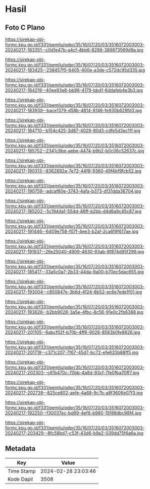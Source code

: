 # Hasil

## Foto C Plano

https://sirekap-obj-formc.kpu.go.id/f331/pemilu/pdpr/35/16/07/20/03/3516072003003-20240217-183351--c0d1e47b-a4cf-4bb6-8288-389873569d9a.jpg

https://sirekap-obj-formc.kpu.go.id/f331/pemilu/pdpr/35/16/07/20/03/3516072003003-20240217-183425--238457f5-6405-400e-a3de-c572dc95d335.jpg

https://sirekap-obj-formc.kpu.go.id/f331/pemilu/pdpr/35/16/07/20/03/3516072003003-20240217-184219--40ee93e6-bb96-4179-bbd1-6ddafeb4e3b3.jpg

https://sirekap-obj-formc.kpu.go.id/f331/pemilu/pdpr/35/16/07/20/03/3516072003003-20240217-183939--bace1379-d58b-4814-8146-fe930b629fd3.jpg

https://sirekap-obj-formc.kpu.go.id/f331/pemilu/pdpr/35/16/07/20/03/3516072003003-20240217-184710--b154c425-3d87-4029-80d3-cdfe5d3ec11f.jpg

https://sirekap-obj-formc.kpu.go.id/f331/pemilu/pdpr/35/16/07/20/03/3516072003003-20240217-185752--2341c9be-aebe-4474-b9b2-b0c06c52637c.jpg

https://sirekap-obj-formc.kpu.go.id/f331/pemilu/pdpr/35/16/07/20/03/3516072003003-20240217-190313--8362892a-7e72-44f8-9360-49f4bf9fcb52.jpg

https://sirekap-obj-formc.kpu.go.id/f331/pemilu/pdpr/35/16/07/20/03/3516072003003-20240217-190759--adcaf80e-3743-4afa-b373-df31dda36704.jpg

https://sirekap-obj-formc.kpu.go.id/f331/pemilu/pdpr/35/16/07/20/03/3516072003003-20240217-185202--5c194da1-554d-46ff-b2bb-d4d8a9c45c87.jpg

https://sirekap-obj-formc.kpu.go.id/f331/pemilu/pdpr/35/16/07/20/03/3516072003003-20240217-191446--6409e758-f07f-4ee3-b2af-2ca6f9f617ae.jpg

https://sirekap-obj-formc.kpu.go.id/f331/pemilu/pdpr/35/16/07/20/03/3516072003003-20240217-191937--26e25040-4909-4630-93ab-9f874d95f299.jpg

https://sirekap-obj-formc.kpu.go.id/f331/pemilu/pdpr/35/16/07/20/03/3516072003003-20240217-185417--33a5c0a7-2b33-44da-9a00-b70ec5dac655.jpg

https://sirekap-obj-formc.kpu.go.id/f331/pemilu/pdpr/35/16/07/20/03/3516072003003-20240217-193004--c850847e-3b6d-4f24-8b52-ec6e7ede1f01.jpg

https://sirekap-obj-formc.kpu.go.id/f331/pemilu/pdpr/35/16/07/20/03/3516072003003-20240217-193626--b2bb9028-3a5e-4fbc-8c56-91e0c2fb6388.jpg

https://sirekap-obj-formc.kpu.go.id/f331/pemilu/pdpr/35/16/07/20/03/3516072003003-20240217-201105--6abcf02f-b70b-4ff6-9026-8583b0fe8626.jpg

https://sirekap-obj-formc.kpu.go.id/f331/pemilu/pdpr/35/16/07/20/03/3516072003003-20240217-201719--c371c207-7f67-45d7-bc72-efe620b88ff5.jpg

https://sirekap-obj-formc.kpu.go.id/f331/pemilu/pdpr/35/16/07/20/03/3516072003003-20240217-202303--c61b470c-70bb-4a8d-93cf-7fe0fba70ff7.jpg

https://sirekap-obj-formc.kpu.go.id/f331/pemilu/pdpr/35/16/07/20/03/3516072003003-20240217-202739--825ce802-aefe-4a68-9c7b-a8f3606e07f3.jpg

https://sirekap-obj-formc.kpu.go.id/f331/pemilu/pdpr/35/16/07/20/03/3516072003003-20240217-192250--f30037ec-bd89-4ef6-b980-15f89dbc98f4.jpg

https://sirekap-obj-formc.kpu.go.id/f331/pemilu/pdpr/35/16/07/20/03/3516072003003-20240217-203429--8fc58bd7-c53f-43d6-b9a2-039dd75f6a6a.jpg


## Metadata

| Key        | Value               |
| ---------- | ------------------- |
| Time Stamp | 2024-02-28 23:03:46 |
| Kode Dapil | 3508                |



